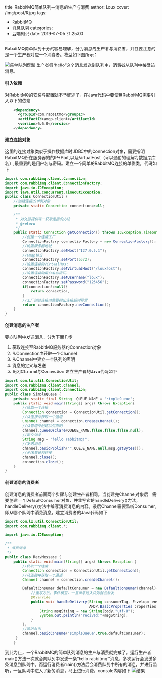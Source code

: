 title: RabbitMQ简单队列—消息的生产与消费
author: Loux
cover: /img/post/8.jpg
tags:
  - RabbitMQ
  - 消息队列
categories:
  - 后端知识
date: 2019-07-05 21:25:00
---
RabbitMQ简单队列十分的容易理解，分为消息的生产者与消费者，并且要注意的是一个生产者对应一个消费者。模型如下图所示：

![简单队列模型](/images/pasted-0.png)
生产者将“hello”这个消息发送到队列中，消费者从队列中接受该消息。  
#### 引入依赖
对RabbitMQ的安装与配置就不予赘述了，在Java代码中要使用RabbitMQ需要引入以下的依赖
```xml
    <dependency>
      <groupId>com.rabbitmq</groupId>
      <artifactId>amqp-client</artifactId>
      <version>5.6.0</version>
    </dependency>
```
#### 建立连接对象
这里的连接对象类似于操作数据库时JDBC中的Connection对象，需要指明RabbitMQ所在服务器的的IP+Port,以及VirtualHost（可以通俗的理解为数据库库名）,最重要的是用户名与密码。建立一个简单的RabbitMQ连接的单例类，代码如下
```java
import com.rabbitmq.client.Connection;
import com.rabbitmq.client.ConnectionFactory;
import java.io.IOException;
import java.util.concurrent.TimeoutException;
public class ConnectionUtil {
    //创建连接的单例对象
    private static Connection connection=null;

    /**
     * 对外部提供唯一获取连接的方法
     * @return
     */
    public static Connection getConnection() throws IOException,TimeoutException {
        //创建一个连接工厂
        ConnectionFactory connectionFactory = new ConnectionFactory();
        //设置服务器地址
        connectionFactory.setHost("127.0.0.1");
        //amqp协议
        connectionFactory.setPort(5672);
        //设置连接的VirtualHost
        connectionFactory.setVirtualHost("/louxhost");
        //设置连接的用户名与密码
        connectionFactory.setUsername("loux");
        connectionFactory.setPassword("123456");
        if(connection!=null){
            return connection;
        }
        //工厂创建连接时需要抛出连接超时异常
        return connectionFactory.newConnection();
    }
}
```
#### 创建消息的生产者
要向队列中发送消息，分为下面几步  
1. 获取连接至RabbitMQ服务器的Connection对象
2. 从Connection中获取一个Channel
3. 从Channel中建立一个队列的声明
4. 消息的定义与发送
5. 关闭Channel与Connection
建立生产者的Java代码如下  

```java
import com.lx.util.ConnectionUtil;
import com.rabbitmq.client.Channel;
import com.rabbitmq.client.Connection;
public class SimpleQueue {
    private static final String  QUEUE_NAME = "simpleQueue";
    public static void main(String[] args) throws Exception{
        //获取一个连接
        Connection connection = ConnectionUtil.getConnection();
        //从连接中获取一个通道
        Channel channel = connection.createChannel();
        //从管道中创建队列声明
        channel.queueDeclare(QUEUE_NAME,false,false,false,null);
        //定义消息
        String msg = "hello rabbitmq!";
        //发送消息
        channel.basicPublish("",QUEUE_NAME,null,msg.getBytes());
        //关闭管道和连接
        channel.close();
        connection.close();
    }
}
```
#### 创建消息的消费者
创建消息的消费者前面两个步骤与创建生产者相同。当创建完Channel对象后，需要创建一个DefaultConsumer对象，并重写它的handleDelivery()方法，handleDelivery()方法中编写消费消息的内容。最后Channel需要监听Consumer,即从哪个队列中消费消息。建立消费者的Java代码如下

```java
import com.lx.util.ConnectionUtil;
import com.rabbitmq.client.*;

import java.io.IOException;

/**
 * 消费消息
 */
public class RecvMessage {
    public static void main(String[] args) throws Exception {
        //获取一个连接
        Connection connection = ConnectionUtil.getConnection();
        //从连接中获取一个通道
        Channel channel = connection.createChannel();

        DefaultConsumer defaultConsumer = new DefaultConsumer(channel){
            //重写方法，事件模型，一旦消息进入队列就会触发
            @Override
            public void handleDelivery(String consumerTag, Envelope envelope,
                                       AMQP.BasicProperties properties, byte[] body) throws IOException {
                String msgString = new String(body,"utf-8");
                System.out.println("recived:"+msgString);
            }
        };
        //监听队列
        channel.basicConsume("simpleQueue",true,defaultConsumer);
     }
    }
```
到此为止，一个RabbitMQ的简单队列消息的生产与消费就完成了。运行生产者main()方法一次就会向队列中发送一条“hello rabbitmq!”消息，多次运行会发送多条消息到队列中。而运行消费者main()方法后会消费队列中所有的消息，并进行监听，一旦队列中进入了新的消息，马上进行消费。console内容如下
![结果](/images/console.png)